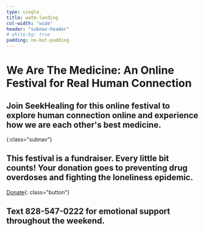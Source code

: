 ```yaml
---
type: single
title: watm-landing
col-width: "wide"
header: "subnav-header"
# white-bg: true
padding: no-bot-padding
---
```


# <span class="emphasized-header">We Are The Medicine</span>: An Online Festival for Real Human Connection

## Join SeekHealing for this online festival to explore human connection online and experience how we are each other's best medicine.
{:class="subnav"}

## This festival is a fundraiser. Every little bit counts! Your donation goes to preventing drug overdoses and fighting the loneliness epidemic.
[Donate](/2020){: class="button"}

## Text <b>828-547-0222</b> for emotional support throughout the weekend.
